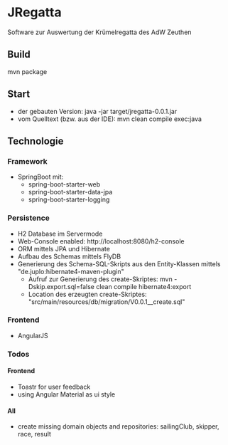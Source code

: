# JRegatta
Software zur Auswertung der Krümelregatta des AdW Zeuthen 

## Build
mvn package

## Start
* der gebauten Version: java -jar target/jregatta-0.0.1.jar
* vom Quelltext (bzw. aus der IDE): mvn clean compile exec:java

## Technologie
### Framework
* SpringBoot mit:
  * spring-boot-starter-web
  * spring-boot-starter-data-jpa
  * spring-boot-starter-logging

### Persistence
* H2 Database im Servermode
* Web-Console enabled: http://localhost:8080/h2-console
* ORM mittels JPA und Hibernate
* Aufbau des Schemas mittels FlyDB
* Generierung des Schema-SQL-Skripts aus den Entity-Klassen mittels "de.juplo:hibernate4-maven-plugin"
  * Aufruf zur Generierung des create-Skriptes: mvn -Dskip.export.sql=false clean compile hibernate4:export
  * Location des erzeugten create-Skriptes: "src/main/resources/db/migration/V0.0.1__create.sql"

### Frontend
* AngularJS

### Todos
#### Frontend
* Toastr for user feedback
* using Angular Material as ui style

#### All
* create missing domain objects and repositories: sailingClub, skipper, race, result 